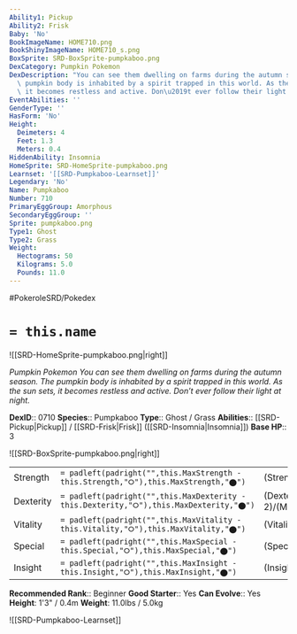 ```yaml
---
Ability1: Pickup
Ability2: Frisk
Baby: 'No'
BookImageName: HOME710.png
BookShinyImageName: HOME710_s.png
BoxSprite: SRD-BoxSprite-pumpkaboo.png
DexCategory: Pumpkin Pokemon
DexDescription: "You can see them dwelling on farms during the autumn season. The\
  \ pumpkin body is inhabited by a spirit trapped in this world. As the sun sets,\
  \ it becomes restless and active. Don\u2019t ever follow their light at night."
EventAbilities: ''
GenderType: ''
HasForm: 'No'
Height:
  Deimeters: 4
  Feet: 1.3
  Meters: 0.4
HiddenAbility: Insomnia
HomeSprite: SRD-HomeSprite-pumpkaboo.png
Learnset: '[[SRD-Pumpkaboo-Learnset]]'
Legendary: 'No'
Name: Pumpkaboo
Number: 710
PrimaryEggGroup: Amorphous
SecondaryEggGroup: ''
Sprite: pumpkaboo.png
Type1: Ghost
Type2: Grass
Weight:
  Hectograms: 50
  Kilograms: 5.0
  Pounds: 11.0
---
```


#PokeroleSRD/Pokedex

# `= this.name`

![[SRD-HomeSprite-pumpkaboo.png|right]]

*Pumpkin Pokemon*
*You can see them dwelling on farms during the autumn season. The pumpkin body is inhabited by a spirit trapped in this world. As the sun sets, it becomes restless and active. Don’t ever follow their light at night.*

**DexID**:: 0710
**Species**:: Pumpkaboo
**Type**:: Ghost / Grass
**Abilities**:: [[SRD-Pickup|Pickup]] / [[SRD-Frisk|Frisk]] ([[SRD-Insomnia|Insomnia]])
**Base HP**:: 3

![[SRD-BoxSprite-pumpkaboo.png|right]]

|           |                                                                                        |                                          |
| --------- | -------------------------------------------------------------------------------------- | ---------------------------------------- |
| Strength  | `= padleft(padright("",this.MaxStrength - this.Strength,"⭘"),this.MaxStrength,"⬤")`    | (Strength::2)/(MaxStrength::4)   |
| Dexterity | `= padleft(padright("",this.MaxDexterity - this.Dexterity,"⭘"),this.MaxDexterity,"⬤")` | (Dexterity:: 2)/(MaxDexterity::4) |
| Vitality  | `= padleft(padright("",this.MaxVitality - this.Vitality,"⭘"),this.MaxVitality,"⬤")`    | (Vitality::2)/(MaxVitality::5)   |
| Special   | `= padleft(padright("",this.MaxSpecial - this.Special,"⭘"),this.MaxSpecial,"⬤")`       | (Special::2)/(MaxSpecial::4)     |
| Insight   | `= padleft(padright("",this.MaxInsight - this.Insight,"⭘"),this.MaxInsight,"⬤")`       | (Insight::2)/(MaxInsight::4)     |

**Recommended Rank**:: Beginner
**Good Starter**:: Yes
**Can Evolve**:: Yes
**Height**: 1'3" / 0.4m
**Weight**: 11.0lbs / 5.0kg

![[SRD-Pumpkaboo-Learnset]]